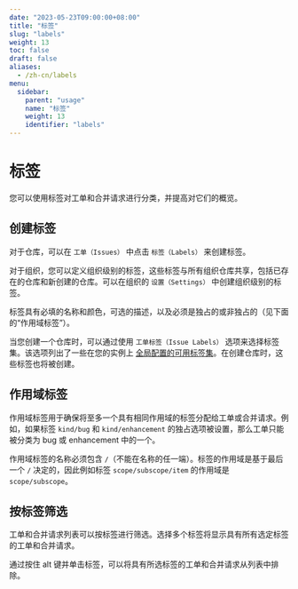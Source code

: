 ```yaml
---
date: "2023-05-23T09:00:00+08:00"
title: "标签"
slug: "labels"
weight: 13
toc: false
draft: false
aliases:
  - /zh-cn/labels
menu:
  sidebar:
    parent: "usage"
    name: "标签"
    weight: 13
    identifier: "labels"
---
```


# 标签

您可以使用标签对工单和合并请求进行分类，并提高对它们的概览。

## 创建标签

对于仓库，可以在 `工单（Issues）` 中点击 `标签（Labels）` 来创建标签。

对于组织，您可以定义组织级别的标签，这些标签与所有组织仓库共享，包括已存在的仓库和新创建的仓库。可以在组织的 `设置（Settings）` 中创建组织级别的标签。

标签具有必填的名称和颜色，可选的描述，以及必须是独占的或非独占的（见下面的“作用域标签”）。

当您创建一个仓库时，可以通过使用 `工单标签（Issue Labels）` 选项来选择标签集。该选项列出了一些在您的实例上 [全局配置的可用标签集](../administration/customizing-gitea/#labels)。在创建仓库时，这些标签也将被创建。

## 作用域标签

作用域标签用于确保将至多一个具有相同作用域的标签分配给工单或合并请求。例如，如果标签 `kind/bug` 和 `kind/enhancement` 的独占选项被设置，那么工单只能被分类为 bug 或 enhancement 中的一个。

作用域标签的名称必须包含 `/`（不能在名称的任一端）。标签的作用域是基于最后一个 `/` 决定的，因此例如标签 `scope/subscope/item` 的作用域是 `scope/subscope`。

## 按标签筛选

工单和合并请求列表可以按标签进行筛选。选择多个标签将显示具有所有选定标签的工单和合并请求。

通过按住 alt 键并单击标签，可以将具有所选标签的工单和合并请求从列表中排除。
